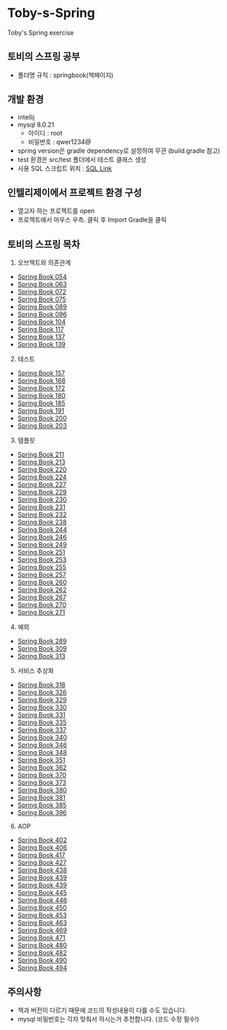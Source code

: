 # Toby-s-Spring
Toby's Spring exercise

## 토비의 스프링 공부

- 폴더명 규칙 : springbook(책페이지)

## 개발 환경

- intellij
- mysql 8.0.21
  - 아이디 : root
  - 비밀번호 : qwer1234@
- spring version은 gradle dependency로 설정하여 무관 (build.gradle 참고)
- test 환경은 src/test 폴더에서 테스트 클래스 생성
- 사용 SQL 스크립트 위치 : [SQL Link](https://github.com/algo2000/Toby-s-Spring/tree/master/SQL_Script)

## 인텔리제이에서 프로젝트 환경 구성
 - 열고자 하는 프로젝트를 open
 - 프로젝트에서 마우스 우측. 클릭 후 Import Gradle을 클릭

## 토비의 스프링 목차
1. 오브젝트와 의존관계
- [Spring Book 054](https://github.com/algo2000/Toby-s-Spring/tree/master/springbook054)
- [Spring Book 063](https://github.com/algo2000/Toby-s-Spring/tree/master/springbook063)
- [Spring Book 072](https://github.com/algo2000/Toby-s-Spring/tree/master/springbook072)
- [Spring Book 075](https://github.com/algo2000/Toby-s-Spring/tree/master/springbook075)
- [Spring Book 089](https://github.com/algo2000/Toby-s-Spring/tree/master/springbook089)
- [Spring Book 096](https://github.com/algo2000/Toby-s-Spring/tree/master/springbook096)
- [Spring Book 104](https://github.com/algo2000/Toby-s-Spring/tree/master/springbook104)
- [Spring Book 117](https://github.com/algo2000/Toby-s-Spring/tree/master/springbook117)
- [Spring Book 137](https://github.com/algo2000/Toby-s-Spring/tree/master/springbook137)
- [Spring Book 139](https://github.com/algo2000/Toby-s-Spring/tree/master/springbook139)
2. 테스트
- [Spring Book 157](https://github.com/algo2000/Toby-s-Spring/tree/master/springbook157)
- [Spring Book 168](https://github.com/algo2000/Toby-s-Spring/tree/master/springbook168)
- [Spring Book 172](https://github.com/algo2000/Toby-s-Spring/tree/master/springbook172)
- [Spring Book 180](https://github.com/algo2000/Toby-s-Spring/tree/master/springbook180)
- [Spring Book 185](https://github.com/algo2000/Toby-s-Spring/tree/master/springbook185)
- [Spring Book 191](https://github.com/algo2000/Toby-s-Spring/tree/master/springbook191)
- [Spring Book 200](https://github.com/algo2000/Toby-s-Spring/tree/master/springbook200)
- [Spring Book 203](https://github.com/algo2000/Toby-s-Spring/tree/master/springbook203)
3. 템플릿
- [Spring Book 211](https://github.com/algo2000/Toby-s-Spring/tree/master/springbook211)
- [Spring Book 213](https://github.com/algo2000/Toby-s-Spring/tree/master/springbook213)
- [Spring Book 220](https://github.com/algo2000/Toby-s-Spring/tree/master/springbook220)
- [Spring Book 224](https://github.com/algo2000/Toby-s-Spring/tree/master/springbook224)
- [Spring Book 227](https://github.com/algo2000/Toby-s-Spring/tree/master/springbook227)
- [Spring Book 229](https://github.com/algo2000/Toby-s-Spring/tree/master/springbook229)
- [Spring Book 230](https://github.com/algo2000/Toby-s-Spring/tree/master/springbook230)
- [Spring Book 231](https://github.com/algo2000/Toby-s-Spring/tree/master/springbook231)
- [Spring Book 232](https://github.com/algo2000/Toby-s-Spring/tree/master/springbook232)
- [Spring Book 238](https://github.com/algo2000/Toby-s-Spring/tree/master/springbook238)
- [Spring Book 244](https://github.com/algo2000/Toby-s-Spring/tree/master/springbook244)
- [Spring Book 246](https://github.com/algo2000/Toby-s-Spring/tree/master/springbook246)
- [Spring Book 249](https://github.com/algo2000/Toby-s-Spring/tree/master/springbook249)
- [Spring Book 251](https://github.com/algo2000/Toby-s-Spring/tree/master/springbook251)
- [Spring Book 253](https://github.com/algo2000/Toby-s-Spring/tree/master/springbook253)
- [Spring Book 255](https://github.com/algo2000/Toby-s-Spring/tree/master/springbook255)
- [Spring Book 257](https://github.com/algo2000/Toby-s-Spring/tree/master/springbook257)
- [Spring Book 260](https://github.com/algo2000/Toby-s-Spring/tree/master/springbook260)
- [Spring Book 262](https://github.com/algo2000/Toby-s-Spring/tree/master/springbook262)
- [Spring Book 267](https://github.com/algo2000/Toby-s-Spring/tree/master/springbook267)
- [Spring Book 270](https://github.com/algo2000/Toby-s-Spring/tree/master/springbook270)
- [Spring Book 271](https://github.com/algo2000/Toby-s-Spring/tree/master/springbook271)
4. 예외
- [Spring Book 289](https://github.com/algo2000/Toby-s-Spring/tree/master/springbook289)
- [Spring Book 309](https://github.com/algo2000/Toby-s-Spring/tree/master/springbook309)
- [Spring Book 313](https://github.com/algo2000/Toby-s-Spring/tree/master/springbook313)
5. 서비스 추상화
- [Spring Book 318](https://github.com/algo2000/Toby-s-Spring/tree/master/springbook318)
- [Spring Book 326](https://github.com/algo2000/Toby-s-Spring/tree/master/springbook326)
- [Spring Book 329](https://github.com/algo2000/Toby-s-Spring/tree/master/springbook329)
- [Spring Book 330](https://github.com/algo2000/Toby-s-Spring/tree/master/springbook330)
- [Spring Book 331](https://github.com/algo2000/Toby-s-Spring/tree/master/springbook331)
- [Spring Book 335](https://github.com/algo2000/Toby-s-Spring/tree/master/springbook335)
- [Spring Book 337](https://github.com/algo2000/Toby-s-Spring/tree/master/springbook337)
- [Spring Book 340](https://github.com/algo2000/Toby-s-Spring/tree/master/springbook340)
- [Spring Book 346](https://github.com/algo2000/Toby-s-Spring/tree/master/springbook346)
- [Spring Book 348](https://github.com/algo2000/Toby-s-Spring/tree/master/springbook348)
- [Spring Book 351](https://github.com/algo2000/Toby-s-Spring/tree/master/springbook351)
- [Spring Book 362](https://github.com/algo2000/Toby-s-Spring/tree/master/springbook362)
- [Spring Book 370](https://github.com/algo2000/Toby-s-Spring/tree/master/springbook370)
- [Spring Book 373](https://github.com/algo2000/Toby-s-Spring/tree/master/springbook373)
- [Spring Book 380](https://github.com/algo2000/Toby-s-Spring/tree/master/springbook380)
- [Spring Book 381](https://github.com/algo2000/Toby-s-Spring/tree/master/springbook381)
- [Spring Book 385](https://github.com/algo2000/Toby-s-Spring/tree/master/springbook385)
- [Spring Book 396](https://github.com/algo2000/Toby-s-Spring/tree/master/springbook396)
6. AOP
- [Spring Book 402](https://github.com/algo2000/Toby-s-Spring/tree/master/springbook402)
- [Spring Book 406](https://github.com/algo2000/Toby-s-Spring/tree/master/springbook406)
- [Spring Book 417](https://github.com/algo2000/Toby-s-Spring/tree/master/springbook417)
- [Spring Book 427](https://github.com/algo2000/Toby-s-Spring/tree/master/springbook427)
- [Spring Book 438](https://github.com/algo2000/Toby-s-Spring/tree/master/springbook438)
- [Spring Book 439](https://github.com/algo2000/Toby-s-Spring/tree/master/springbook439)
- [Spring Book 439](https://github.com/algo2000/Toby-s-Spring/tree/master/springbook443)
- [Spring Book 445](https://github.com/algo2000/Toby-s-Spring/tree/master/springbook445)
- [Spring Book 446](https://github.com/algo2000/Toby-s-Spring/tree/master/springbook446)
- [Spring Book 450](https://github.com/algo2000/Toby-s-Spring/tree/master/springbook450)
- [Spring Book 453](https://github.com/algo2000/Toby-s-Spring/tree/master/springbook453)
- [Spring Book 463](https://github.com/algo2000/Toby-s-Spring/tree/master/springbook463)
- [Spring Book 469](https://github.com/algo2000/Toby-s-Spring/tree/master/springbook469)
- [Spring Book 471](https://github.com/algo2000/Toby-s-Spring/tree/master/springbook471)
- [Spring Book 480](https://github.com/algo2000/Toby-s-Spring/tree/master/springbook480)
- [Spring Book 482](https://github.com/algo2000/Toby-s-Spring/tree/master/springbook482)
- [Spring Book 490](https://github.com/algo2000/Toby-s-Spring/tree/master/springbook490)
- [Spring Book 494](https://github.com/algo2000/Toby-s-Spring/tree/master/springbook494)

## 주의사항

- 책과 버전이 다르기 때문에 코드의 작성내용이 다를 수도 있습니다.
- mysql 비밀번호는 각자 맞춰서 하시는거 추천합니다. (코드 수정 필수!)
